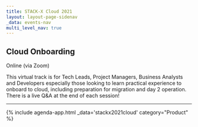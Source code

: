 ```yaml
---
title: STACK-X Cloud 2021
layout: layout-page-sidenav
_data: events-nav
multi_level_nav: true
---
```


## Cloud Onboarding
<span class="sgds-icon sgds-icon-camera has-text-dark" role="img" aria-label="iconName"></span> Online (via Zoom)

<!-- Content -->
This virtual track is for Tech Leads, Project Managers, Business Analysts and Developers especially those looking to learn practical experience to onboard to cloud, including preparation for migration and day 2 operation. There is a live Q&A at the end of each session!

<hr />

{% include agenda-app.html
    _data='stackx2021cloud'
    category="Product"
%}